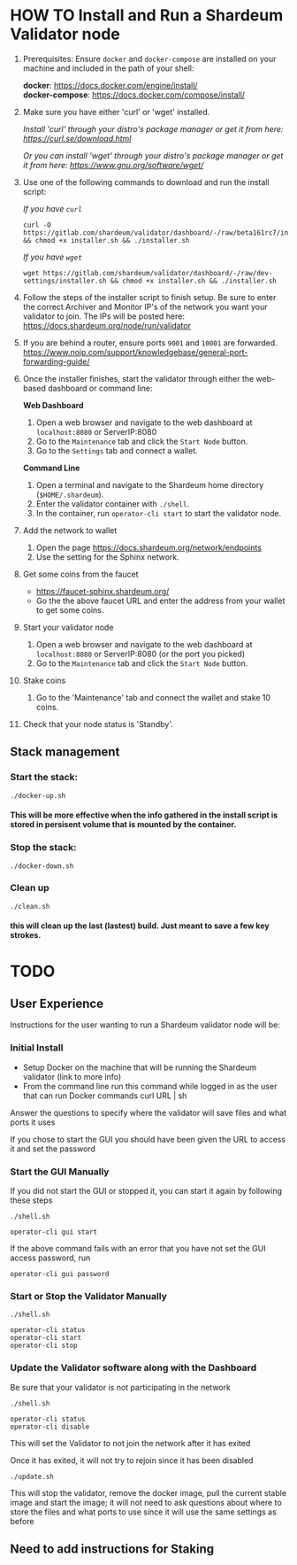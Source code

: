 # HOW TO Install and Run a Shardeum Validator node

1. Prerequisites: Ensure `docker` and `docker-compose` are installed on your machine and included in the path of your shell:

   **docker**: https://docs.docker.com/engine/install/  
   **docker-compose**: https://docs.docker.com/compose/install/

2. Make sure you have either 'curl' or 'wget' installed.

   _Install 'curl' through your distro's package manager or get it from here: https://curl.se/download.html_

   _Or you can install 'wget' through your distro's package manager or get it from here: https://www.gnu.org/software/wget/_

3. Use one of the following commands to download and run the install script:

   _If you have `curl`_

   ```
   curl -O https://gitlab.com/shardeum/validator/dashboard/-/raw/beta161rc7/installer.sh && chmod +x installer.sh && ./installer.sh
   ```

   _If you have `wget`_

   ```
   wget https://gitlab.com/shardeum/validator/dashboard/-/raw/dev-settings/installer.sh && chmod +x installer.sh && ./installer.sh
   ```

4. Follow the steps of the installer script to finish setup. Be sure to enter the correct Archiver and Monitor IP's of the network you want your validator to join. The IPs will be posted here: https://docs.shardeum.org/node/run/validator

5. If you are behind a router, ensure ports `9001` and `10001` are forwarded.  
   https://www.noip.com/support/knowledgebase/general-port-forwarding-guide/

6. Once the installer finishes, start the validator through either the web-based dashboard or command line:

   **Web Dashboard**

   1. Open a web browser and navigate to the web dashboard at `localhost:8080` or ServerIP:8080
   2. Go to the `Maintenance` tab and click the `Start Node` button.
   3. Go to the `Settings` tab and connect a wallet.

   **Command Line**

   1. Open a terminal and navigate to the Shardeum home directory (`$HOME/.shardeum`).
   2. Enter the validator container with `./shell`.
   3. In the container, run `operator-cli start` to start the validator node.

7. Add the network to wallet

   1. Open the page https://docs.shardeum.org/network/endpoints
   2. Use the setting for the Sphinx network.

8. Get some coins from the faucet

   - https://faucet-sphinx.shardeum.org/
   - Go the the above faucet URL and enter the address from your wallet to get some coins.

9. Start your validator node

   1. Open a web browser and navigate to the web dashboard at `localhost:8080` or ServerIP:8080 (or the port you picked)
   2. Go to the `Maintenance` tab and click the `Start Node` button.

10. Stake coins

    1. Go to the 'Maintenance' tab and connect the wallet and stake 10 coins.

11. Check that your node status is 'Standby'.

## Stack management

### Start the stack:

```
./docker-up.sh
```

#### This will be more effective when the info gathered in the install script is stored in persisent volume that is mounted by the container.

### Stop the stack:

```
./docker-down.sh
```

### Clean up

```
./clean.sh
```

#### this will clean up the last (lastest) build. Just meant to save a few key strokes.

# TODO

## User Experience

Instructions for the user wanting to run a Shardeum validator node will be:

### Initial Install

- Setup Docker on the machine that will be running the Shardeum validator (link to more info)
- From the command line run this command while logged in as the user that can run Docker commands
  curl URL | sh

Answer the questions to specify where the validator will save files and what ports it uses

If you chose to start the GUI you should have been given the URL to access it and set the password

### Start the GUI Manually

If you did not start the GUI or stopped it, you can start it again by following these steps

```
./shell.sh

operator-cli gui start
```

If the above command fails with an error that you have not set the GUI access password, run

```
operator-cli gui password
```

### Start or Stop the Validator Manually

```
./shell.sh

operator-cli status
operator-cli start
operator-cli stop
```

### Update the Validator software along with the Dashboard

Be sure that your validator is not participating in the network

```
./shell.sh

operator-cli status
operator-cli disable
```

This will set the Validator to not join the network after it has exited

Once it has exited, it will not try to rejoin since it has been disabled

```
./update.sh
```

This will stop the validator, remove the docker image, pull the current stable image and start the image; it will not need to ask questions about where to store the files and what ports to use since it will use the same settings as before

## Need to add instructions for Staking

